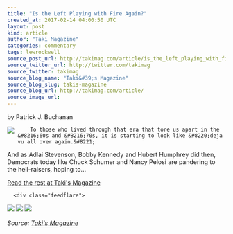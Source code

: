 ```yaml
---
title: "Is the Left Playing with Fire Again?"
created_at: 2017-02-14 04:00:50 UTC
layout: post
kind: article
author: "Taki Magazine"
categories: commentary
tags: lewrockwell
source_post_url: http://takimag.com/article/is_the_left_playing_with_fire_again_patrick_buchanan
source_twitter_url: http://twitter.com/takimag
source_twitter: takimag
source_blog_name: "Taki&#39;s Magazine"
source_blog_slug: takis-magazine
source_blog_url: http://takimag.com/article/
source_image_url: 
---
```

by Patrick J. Buchanan<br />
	  

<img src="http://takimag.com/images/uploads/bigstock-Seamless-Pattern-From-Peace-Si-118954208.jpg" style="float:left;margin-right:8px;"/>
	






	
		To those who lived through that era that tore us apart in the &#8216;60s and &#8216;70s, it is starting to look like &#8220;deja vu all over again.&#8221;

And as Adlai Stevenson, Bobby Kennedy and Hubert Humphrey did then, Democrats today like Chuck Schumer and Nancy Pelosi are pandering to the hell-raisers, hoping to...
	<p><a href="http://takimag.com/article/is_the_left_playing_with_fire_again_patrick_buchanan">Read the rest at Taki's Magazine</a></p>
						
	  
	  
	  
	  <div class="feedflare">
<a href="http://feeds.feedburner.com/~ff/takimag?a=taS4mVL1XpU:C0kZM3tYKZQ:yIl2AUoC8zA"><img src="http://feeds.feedburner.com/~ff/takimag?d=yIl2AUoC8zA" border="0"></img></a> <a href="http://feeds.feedburner.com/~ff/takimag?a=taS4mVL1XpU:C0kZM3tYKZQ:qj6IDK7rITs"><img src="http://feeds.feedburner.com/~ff/takimag?d=qj6IDK7rITs" border="0"></img></a> <a href="http://feeds.feedburner.com/~ff/takimag?a=taS4mVL1XpU:C0kZM3tYKZQ:gIN9vFwOqvQ"><img src="http://feeds.feedburner.com/~ff/takimag?i=taS4mVL1XpU:C0kZM3tYKZQ:gIN9vFwOqvQ" border="0"></img></a>
</div><img src="http://feeds.feedburner.com/~r/takimag/~4/taS4mVL1XpU" height="1" width="1" alt=""/><div class="">
    <i>Source: <a href="http://takimag.com/article/">Taki&#39;s Magazine</a></i>
</div>
